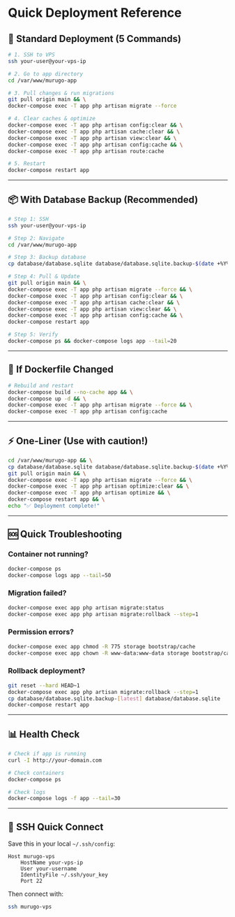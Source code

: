 # Quick Deployment Reference

## 🚀 Standard Deployment (5 Commands)

```bash
# 1. SSH to VPS
ssh your-user@your-vps-ip

# 2. Go to app directory
cd /var/www/murugo-app

# 3. Pull changes & run migrations
git pull origin main && \
docker-compose exec -T app php artisan migrate --force

# 4. Clear caches & optimize
docker-compose exec -T app php artisan config:clear && \
docker-compose exec -T app php artisan cache:clear && \
docker-compose exec -T app php artisan view:clear && \
docker-compose exec -T app php artisan config:cache && \
docker-compose exec -T app php artisan route:cache

# 5. Restart
docker-compose restart app
```

---

## 📦 With Database Backup (Recommended)

```bash
# Step 1: SSH
ssh your-user@your-vps-ip

# Step 2: Navigate
cd /var/www/murugo-app

# Step 3: Backup database
cp database/database.sqlite database/database.sqlite.backup-$(date +%Y%m%d-%H%M%S)

# Step 4: Pull & Update
git pull origin main && \
docker-compose exec -T app php artisan migrate --force && \
docker-compose exec -T app php artisan config:clear && \
docker-compose exec -T app php artisan cache:clear && \
docker-compose exec -T app php artisan view:clear && \
docker-compose exec -T app php artisan config:cache && \
docker-compose restart app

# Step 5: Verify
docker-compose ps && docker-compose logs app --tail=20
```

---

## 🔧 If Dockerfile Changed

```bash
# Rebuild and restart
docker-compose build --no-cache app && \
docker-compose up -d && \
docker-compose exec -T app php artisan migrate --force && \
docker-compose exec -T app php artisan config:cache
```

---

## ⚡ One-Liner (Use with caution!)

```bash
cd /var/www/murugo-app && \
cp database/database.sqlite database/database.sqlite.backup-$(date +%Y%m%d-%H%M%S) && \
git pull origin main && \
docker-compose exec -T app php artisan migrate --force && \
docker-compose exec -T app php artisan optimize:clear && \
docker-compose exec -T app php artisan optimize && \
docker-compose restart app && \
echo "✅ Deployment complete!"
```

---

## 🆘 Quick Troubleshooting

### Container not running?
```bash
docker-compose ps
docker-compose logs app --tail=50
```

### Migration failed?
```bash
docker-compose exec app php artisan migrate:status
docker-compose exec app php artisan migrate:rollback --step=1
```

### Permission errors?
```bash
docker-compose exec app chmod -R 775 storage bootstrap/cache
docker-compose exec app chown -R www-data:www-data storage bootstrap/cache
```

### Rollback deployment?
```bash
git reset --hard HEAD~1
docker-compose exec app php artisan migrate:rollback --step=1
cp database/database.sqlite.backup-[latest] database/database.sqlite
docker-compose restart app
```

---

## 📊 Health Check

```bash
# Check if app is running
curl -I http://your-domain.com

# Check containers
docker-compose ps

# Check logs
docker-compose logs -f app --tail=30
```

---

## 🔑 SSH Quick Connect

Save this in your local `~/.ssh/config`:

```
Host murugo-vps
    HostName your-vps-ip
    User your-username
    IdentityFile ~/.ssh/your_key
    Port 22
```

Then connect with:
```bash
ssh murugo-vps
```

